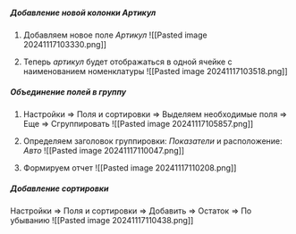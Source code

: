 ##### Добавление новой колонки *Артикул*

1. Добавляем новое поле *Артикул*
![[Pasted image 20241117103330.png]]

2. Теперь *артикул* будет отображаться в одной ячейке с наименованием номенклатуры
![[Pasted image 20241117103518.png]]

##### Объединение полей в группу

1. Настройки => Поля и сортировки => Выделяем необходимые поля => Еще => Сгруппировать
![[Pasted image 20241117105857.png]]

2. Определяем заголовок группировки: *Показатели* и расположение: *Авто*
![[Pasted image 20241117110047.png]]

3. Формируем отчет
![[Pasted image 20241117110208.png]]

##### Добавление сортировки

Настройки => Поля и сортировки => Добавить => Остаток => По убыванию
![[Pasted image 20241117110438.png]]